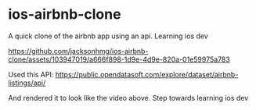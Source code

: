# ios-airbnb-clone
A quick clone of the airbnb app using an api. Learning ios dev

https://github.com/jacksonhmg/ios-airbnb-clone/assets/103947019/a666f898-1d9e-4d9e-820a-01e59975a783

Used this API: https://public.opendatasoft.com/explore/dataset/airbnb-listings/api/

And rendered it to look like the video above. Step towards learning ios dev

